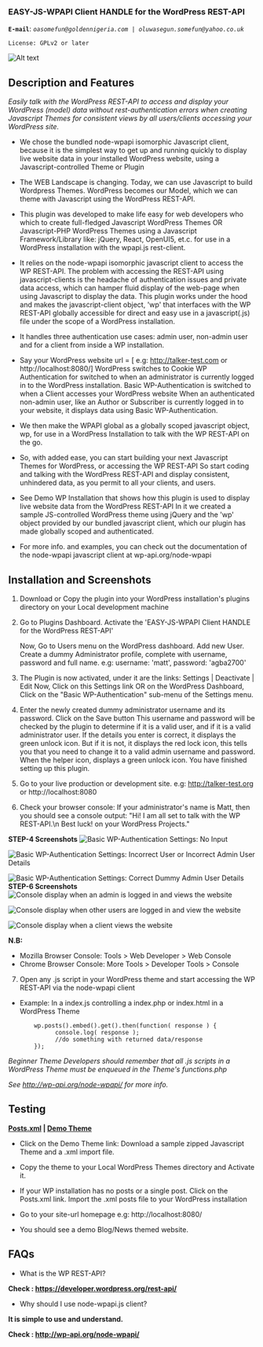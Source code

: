 ### EASY-JS-WPAPI Client HANDLE for the WordPress REST-API

**`E-mail`**: _`oasomefun@goldennigeria.com | oluwasegun.somefun@yahoo.co.uk`_

`License: GPLv2 or later`

![Alt text](./banner-1544x500.png "Banner")

## Description and Features

 _Easily talk with the WordPress REST-API to access and display your WordPress (model) data without 
 rest-authentication errors when creating Javascript Themes for consistent views by all users/clients accessing 
 your WordPress site._
 
* We chose the bundled node-wpapi isomorphic Javascript client, because it is the simplest way to get up and running
 quickly to display live website data in your installed WordPress website, using a Javascript-controlled Theme or Plugin

* The WEB Landscape is changing. Today, we can use Javascript to build Wordpress Themes. WordPress becomes our Model,
 which we can theme with Javascript using the WordPress REST-API.

* This plugin was developed to make life easy for web developers who which to create full-fledged
 Javascript WordPress Themes OR  Javascript-PHP WordPress Themes using a Javascript Framework/Library like:
 jQuery, React, OpenUI5, et.c. for use in a WordPress installation with the wpapi.js rest-client.

* It relies on the node-wpapi isomorphic javascript client to access the WP REST-API. The problem with accessing
 the REST-API using javascript-clients is the headache of authentication issues and private data access, which can
 hamper fluid display of the web-page when using Javascript to display the data.
 This plugin works under the hood and makes the javascript-client object, 'wp' that interfaces with the WP REST-API
 globally accessible for direct and easy use in a javascript(.js) file under the scope of a WordPress installation.

* It handles three authentication use cases: admin user, non-admin user and for a client from inside a WP installation.

* Say your WordPress website url = [ e.g: http://talker-test.com or http://localhost:8080/]
 WordPress switches to Cookie WP Authentication for  switched to when an administrator is currently logged in to
 the WordPress installation. Basic WP-Authentication is switched to when a Client accesses your WordPress website
 When an authenticated non-admin user, like an Author or Subscriber is currently logged in to your website,
 it displays data using Basic WP-Authentication.

* We then make the WPAPI global as a globally scoped javascript object, wp,
 for use in a WordPress Installation to talk with the WP REST-API on the go.

* So, with added ease, you can start building your next Javascript Themes for WordPress, or accessing the WP REST-API
 So start coding  and talking with the WordPress REST-API and display consistent, unhindered data,
 as you permit to all your clients, and users.

* See Demo WP Installation that shows how this plugin is used to display live website data from the WordPress REST-API
 In it we created a sample JS-controlled WordPress theme using jQuery and the 'wp' object provided by our bundled
 javascript client, which our plugin has made globally scoped and authenticated.

* For more info. and examples, you can check out the documentation
 of the node-wpapi javascript client at wp-api.org/node-wpapi

## Installation and Screenshots
1. Download or Copy the plugin into your WordPress installation's plugins directory on your Local development machine

2. Go to Plugins Dashboard. Activate the 'EASY-JS-WPAPI Client HANDLE for the WordPress REST-API'

   Now, Go to Users menu on the WordPress dashboard. Add new User. Create a dummy Administrator profile,
   complete with username, password and full name. e.g: username: 'matt', password: 'agba2700'

3. The Plugin is now activated, under it are the links: Settings | Deactivate | Edit
   Now, Click on this Settings link OR on the WordPress Dashboard, Click on the "Basic WP-Authentication"
   sub-menu of the Settings menu.

4. Enter the newly created dummy administrator username and its password. Click on the Save button
   This username and password will be checked by the plugin to determine if it is a valid user,
   and if it is a valid administrator user.
   If the details you enter is correct, it displays the green unlock icon.
   But if it is not, it displays the red lock icon, this tells you that you need to change
   it to a valid admin username and password.
   When the helper icon, displays a green unlock icon. You have finished setting up this plugin.
   
5. Go to your live production or development site. e.g: http://talker-test.org or http://localhost:8080

6. Check your browser console: If your administrator's name is Matt, then you should see a console output:
   "Hi! I am all set to talk with the WP REST-API.\n Best luck! on your WordPress Projects."

**STEP-4 Screenshots**
![Basic WP-Authentication Settings: No Input](./screenshot-1.png "STEP4_01")

![Basic WP-Authentication Settings: Incorrect User or Incorrect Admin User Details](./screenshot-2.png "STEP4_02") 

![Basic WP-Authentication Settings: Correct Dummy Admin User Details](./screenshot-3.png "STEP4_03")
**STEP-6 Screenshots**
![Console display when an admin is logged in and views the website](./screenshot-4.png "STEP6_01")

![Console display when other users are logged in and view the website](./screenshot-5.png "STEP6_02") 

![Console display when a client views the website](./screenshot-6.png "STEP6_03")

**N.B:**
* Mozilla Browser Console: Tools > Web Developer > Web Console
* Chrome Browser Console: More Tools > Developer Tools > Console

7. Open any .js script in your WordPress theme and start accessing the WP REST-API via the node-wpapi client

* Example: In a index.js controlling a index.php or index.html in a WordPress Theme
          
          wp.posts().embed().get().then(function( response ) {
                console.log( response );
                //do something with returned data/response
          });

_Beginner Theme Developers should remember that all .js scripts in a WordPress Theme
must be enqueued in the Theme's functions.php_
        
_See http://wp-api.org/node-wpapi/ for more info._

## Testing
**[Posts.xml](https://github.com/somefunAgba/xml_posts) | [Demo Theme](https://github.com/somefunAgba/demo_paperapp)**

* Click on the Demo Theme link: Download a sample zipped Javascript Theme and a .xml import file.

* Copy the theme to your Local WordPress Themes directory and Activate it.

* If your WP installation has no posts or a single post. Click on the Posts.xml link. 
Import the .xml posts file to your WordPress installation

* Go to your site-url homepage e.g: http://localhost:8080/

* You should see a demo Blog/News themed website.



## FAQs

* What is the WP REST-API?

**Check : https://developer.wordpress.org/rest-api/**

* Why should I use node-wpapi.js client?

**It is simple to use and understand.**

**Check : http://wp-api.org/node-wpapi/**




